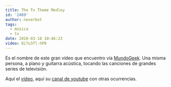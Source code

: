 ```yaml
---
title: The Tv Theme Medley
id: '2469'
author: neverbot
tags:
  - música
  - tv
date: 2010-03-18 10:46:23
video: 8i7u3fl-hP8
---
```


Es el nombre de este gran vídeo que encuentro vía [MundoGeek](http://mundogeek.net/archivos/2010/03/18/popurri-de-series-de-television/). Una misma persona, a piano y guitarra acústica, tocando las canciones de grandes series de televisión.

Aquí el [vídeo](http://www.youtube.com/watch?v=8i7u3fl-hP8), aquí su [canal de youtube](http://www.youtube.com/user/Freddie25) con otras ocurrencias.
